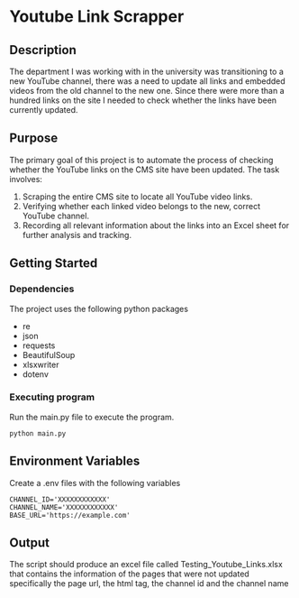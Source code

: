 # Youtube Link Scrapper 

## Description

The department I was working with in the university was transitioning to a new YouTube channel, there was a need to update 
all links and embedded videos from the old channel to the new one. Since there were more than a hundred links on the site
I needed to check whether the links have been currently updated.

## Purpose
The primary goal of this project is to automate the process of checking whether the YouTube links on the CMS site 
have been updated. 
The task involves:

1. Scraping the entire CMS site to locate all YouTube video links.
2. Verifying whether each linked video belongs to the new, correct YouTube channel.
3. Recording all relevant information about the links into an Excel sheet for further analysis and tracking.

## Getting Started

### Dependencies

The project uses the following python packages
* re
* json
* requests
* BeautifulSoup
* xlsxwriter
* dotenv 


### Executing program
Run the main.py file to execute the program.
```
python main.py
```

## Environment Variables

Create a .env files with the following variables
```
CHANNEL_ID='XXXXXXXXXXXX'
CHANNEL_NAME='XXXXXXXXXXXX'
BASE_URL='https://example.com'
```

## Output
The script should produce an excel file called Testing_Youtube_Links.xlsx that contains
the information of the pages that were not updated specifically the page url, the html tag, 
the channel id and the channel name



